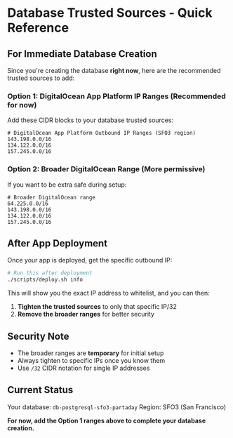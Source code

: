 # Database Trusted Sources - Quick Reference

## For Immediate Database Creation

Since you're creating the database **right now**, here are the recommended trusted sources to add:

### Option 1: DigitalOcean App Platform IP Ranges (Recommended for now)

Add these CIDR blocks to your database trusted sources:

```
# DigitalOcean App Platform Outbound IP Ranges (SFO3 region)
143.198.0.0/16
134.122.0.0/16
157.245.0.0/16
```

### Option 2: Broader DigitalOcean Range (More permissive)

If you want to be extra safe during setup:

```
# Broader DigitalOcean range
64.225.0.0/16
143.198.0.0/16
134.122.0.0/16
157.245.0.0/16
```

## After App Deployment

Once your app is deployed, get the specific outbound IP:

```bash
# Run this after deployment
./scripts/deploy.sh info
```

This will show you the exact IP address to whitelist, and you can then:

1. **Tighten the trusted sources** to only that specific IP/32
2. **Remove the broader ranges** for better security

## Security Note

- The broader ranges are **temporary** for initial setup
- Always tighten to specific IPs once you know them
- Use `/32` CIDR notation for single IP addresses

## Current Status

Your database: `db-postgresql-sfo3-partaday`
Region: SFO3 (San Francisco)

**For now, add the Option 1 ranges above to complete your database creation.** 
